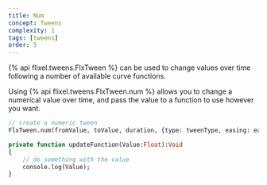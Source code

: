 ```yaml
---
title: Num
concept: Tweens
complexity: 1
tags: [tweens]
order: 5
---
```


{% api flixel.tweens.FlxTween %} can be used to change values over time following a number of available curve functions.

Using {% api flixel.tweens.FlxTween.num %} allows you to change a numerical value over time, and pass the value to a function to use however you want.

```haxe
// create a numeric tween
FlxTween.num(fromValue, toValue, duration, {type: tweenType, easing: easeFunction}, updateFunction);

private function updateFunction(Value:Float):Void
{
    // do something with the value
    console.log(Value);
}
```
